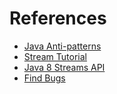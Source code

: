 # References

* [Java Anti-patterns](http://www.odi.ch/prog/design/newbies.php "Java Anti-Patterns")
* [Stream Tutorial](http://winterbe.com/posts/2014/07/31/java8-stream-tutorial-examples/ "JAva 8 Streams Tutorial")
* [Java 8 Streams API](https://docs.oracle.com/javase/8/docs/api/java/util/stream/package-summary.html "java.util.stream")
* [Find Bugs](http://findbugs.sourceforge.net/ "FindBugs")
